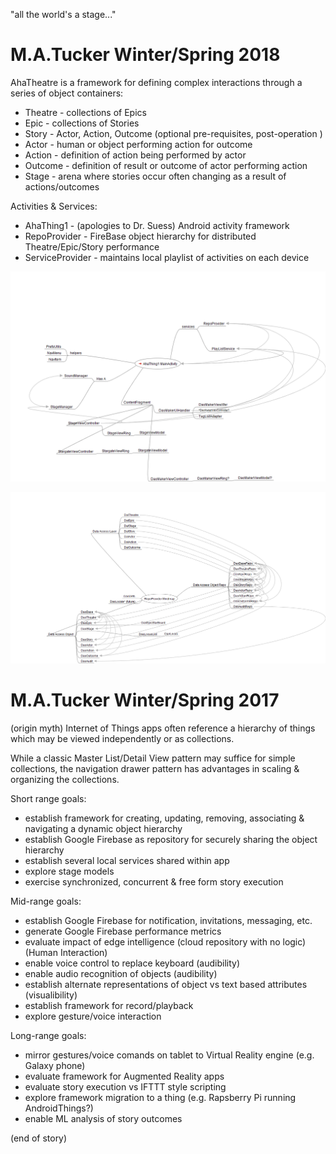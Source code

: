 "all the world's a stage..."

M.A.Tucker
Winter/Spring 2018
===============================================================================
AhaTheatre is a framework for defining complex interactions through a series of object containers:

- Theatre - collections of Epics
- Epic - collections of Stories
- Story - Actor, Action, Outcome (optional pre-requisites, post-operation )
- Actor - human or object performing action for outcome
- Action - definition of action being performed by actor
- Outcome - definition of result or outcome of actor performing action
- Stage - arena where stories occur often changing as a result of actions/outcomes

Activities & Services:

- AhaThing1 - (apologies to Dr. Suess) Android activity framework
- RepoProvider - FireBase object hierarchy for distributed Theatre/Epic/Story performance
- ServiceProvider - maintains local playlist of activities on each device

![Screenshot](AhaThing1Mindmap.png)

![Screenshot](RepoProviderMindmap.png)

M.A.Tucker
Winter/Spring 2017
===============================================================================
(origin myth)
Internet of Things apps often reference a hierarchy of things which may be viewed independently or as collections.

While a classic Master List/Detail View pattern may suffice for simple collections, 
the navigation drawer pattern has advantages in scaling & organizing the collections.

Short range goals:
- establish framework for creating, updating, removing, associating & navigating a dynamic object hierarchy
- establish Google Firebase as repository for securely sharing the object hierarchy
- establish several local services shared within app
- explore stage models
- exercise synchronized, concurrent & free form story execution

Mid-range goals:
- establish Google Firebase for notification, invitations, messaging, etc.  
- generate Google Firebase performance metrics
- evaluate impact of edge intelligence (cloud repository with no logic)
(Human Interaction)
- enable voice control to replace keyboard (audibility)
- enable audio recognition of objects (audibility)
- establish alternate representations of object vs text based attributes (visualibility)
- establish framework for record/playback
- explore gesture/voice interaction

Long-range goals:
- mirror gestures/voice comands on tablet to Virtual Reality engine (e.g. Galaxy phone)
- evaluate framework for Augmented Reality apps
- evaluate story execution vs IFTTT style scripting
- explore framework migration to a thing (e.g. Rapsberry Pi running AndroidThings?)
- enable ML analysis of story outcomes

(end of story)